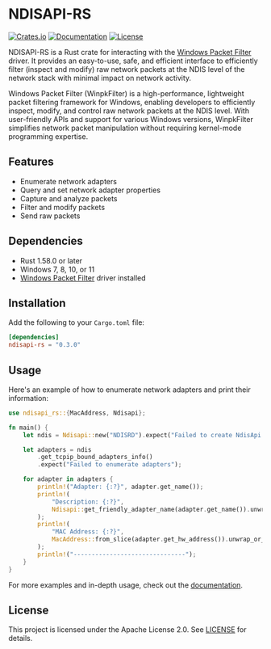 # NDISAPI-RS

[![Crates.io](https://img.shields.io/crates/v/ndisapi-rs.svg)](https://crates.io/crates/ndisapi-rs)
[![Documentation](https://docs.rs/ndisapi-rs/badge.svg)](https://docs.rs/ndisapi-rs)
[![License](https://img.shields.io/crates/l/ndisapi-rs)](https://github.com/wiresock/ndisapi-rs/blob/main/LICENSE)

NDISAPI-RS is a Rust crate for interacting with the [Windows Packet Filter](https://www.ntkernel.com/windows-packet-filter/) driver. It provides an easy-to-use, safe, and efficient interface to efficiently filter (inspect and modify) raw network packets at the NDIS level of the network stack with minimal impact on network activity.

Windows Packet Filter (WinpkFilter) is a high-performance, lightweight packet filtering framework for Windows, enabling developers to efficiently inspect, modify, and control raw network packets at the NDIS level. With user-friendly APIs and support for various Windows versions, WinpkFilter simplifies network packet manipulation without requiring kernel-mode programming expertise.

## Features

- Enumerate network adapters
- Query and set network adapter properties
- Capture and analyze packets
- Filter and modify packets
- Send raw packets

## Dependencies

- Rust 1.58.0 or later
- Windows 7, 8, 10, or 11
- [Windows Packet Filter](https://github.com/wiresock/ndisapi/releases) driver installed

## Installation

Add the following to your `Cargo.toml` file:

```toml
[dependencies]
ndisapi-rs = "0.3.0"
```

## Usage

Here's an example of how to enumerate network adapters and print their information:

```rust
use ndisapi_rs::{MacAddress, Ndisapi};

fn main() {
    let ndis = Ndisapi::new("NDISRD").expect("Failed to create NdisApi instance");

    let adapters = ndis
        .get_tcpip_bound_adapters_info()
        .expect("Failed to enumerate adapters");

    for adapter in adapters {
        println!("Adapter: {:?}", adapter.get_name());
        println!(
            "Description: {:?}",
            Ndisapi::get_friendly_adapter_name(adapter.get_name()).unwrap_or("Unknown".to_string())
        );
        println!(
            "MAC Address: {:?}",
            MacAddress::from_slice(adapter.get_hw_address()).unwrap_or_default()
        );
        println!("-------------------------------");
    }
}
```

For more examples and in-depth usage, check out the [documentation](https://docs.rs/ndisapi-rs).

## License

This project is licensed under the Apache License 2.0. See [LICENSE](https://github.com/wiresock/ndisapi-rs/blob/main/LICENSE) for details.

